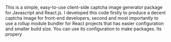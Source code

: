 This is a simple, easy-to-use client-side captcha image generator package for Javascript and React.js. 
I developed this code firstly to produce a decent captcha image for front-end developers, 
second and most importantly to use a rollup module bundler for React projects that has easier configuration and smaller build size. 
You can use its configuration to make packages.
Its propery

